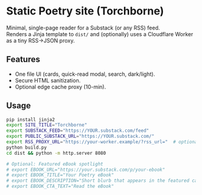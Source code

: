 # Static Poetry site (Torchborne) 

Minimal, single-page reader for a Substack (or any RSS) feed.  
Renders a Jinja template to `dist/` and (optionally) uses a Cloudflare Worker as a tiny RSS→JSON proxy.

## Features
- One file UI (cards, quick-read modal, search, dark/light).
- Secure HTML sanitization.
- Optional edge cache proxy (10-min).

## Usage
```bash
pip install jinja2
export SITE_TITLE="Torchborne"
export SUBSTACK_FEED="https://YOUR.substack.com/feed"
export PUBLIC_SUBSTACK_URL="https://YOUR.substack.com/"
export RSS_PROXY_URL="https://your-worker.example/?rss_url="  # optional
python build.py
cd dist && python -m http.server 8080

# Optional: Featured eBook spotlight
# export EBOOK_URL="https://your.substack.com/p/your-ebook"
# export EBOOK_TITLE="Your Poetry eBook"
# export EBOOK_DESCRIPTION="Short blurb that appears in the featured card"
# export EBOOK_CTA_TEXT="Read the eBook"
